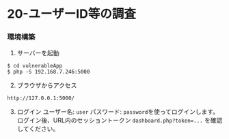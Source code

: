 # 20-ユーザーID等の調査

### 環境構築
1. サーバーを起動
```
$ cd vulnerableApp 
$ php -S 192.168.7.246:5000
```

2. ブラウザからアクセス
```
http://127.0.0.1:5000/
```

3. ログイン
ユーザー名: `user` パスワード: `password`を使ってログインします。
ログイン後、URL内のセッショントークン `dashboard.php?token=...` を確認してください。
